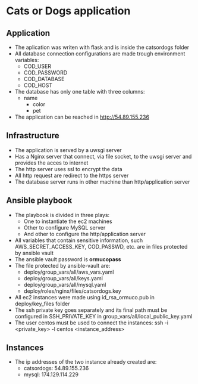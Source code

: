 # Cats or Dogs application

## Application
- The aplication was writen with flask and is inside the catsordogs folder
- All database connection configurations are made trough environment variables:
	- COD_USER
	- COD_PASSWORD
	- COD_DATABASE
	- COD_HOST
- The database has only one table with three columns:
  - name
	- color
	- pet
- The application can be reached in http://54.89.155.236

## Infrastructure
- The application is served by a uwsgi server
- Has a Nginx server that connect, via file socket, to the uwsgi server and provides the acces to internet
- The http server uses ssl to encrypt the data
- All http request are redirect to the https server
- The database server runs in other machine than http/application server

## Ansible playbook
- The playbook is divided in three plays:
	- One to instantiate the ec2 machines
	- Other to configure MySQL server
	- And other to configure the http/application server
- All variables that contain sensitive information, such AWS_SECRET_ACCESS_KEY, COD_PASSWD, etc. are in files protected by ansible vault
- The ansible vault password is **ormucopass**
- The file protected by ansible-vault are:
	- deploy/group_vars/all/aws_vars.yaml
	- deploy/group_vars/all/keys.yaml
	- deploy/group_vars/all/mysql.yaml
	- deploy/roles/nginx/files/catsordogs.key
- All ec2 instances were made using id_rsa_ormuco.pub in deploy/key_files folder
- The ssh private key goes separately and its final path must be configured in SSH_PRIVATE_KEY in group_vars/all/local_public_key.yaml
- The user centos must be used to connect the instances: ssh -i <private_key> -l centos <instance_address>

## Instances
- The ip addresses of the two instance already created are:
	- catsordogs: 54.89.155.236
	- mysql: 174.129.114.229


